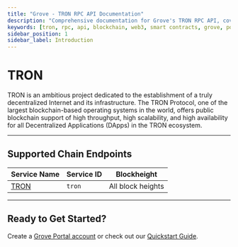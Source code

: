 ```yaml
---
title: "Grove - TRON RPC API Documentation"
description: "Comprehensive documentation for Grove's TRON RPC API, covering endpoint details and integration strategies for blockchain developers."
keywords: [tron, rpc, api, blockchain, web3, smart contracts, grove, pocket, pokt]
sidebar_position: 1
sidebar_label: Introduction
---
```


# TRON

TRON is an ambitious project dedicated to the establishment of a truly decentralized Internet and its
infrastructure. The TRON Protocol, one of the largest blockchain-based operating systems in the
world, offers public blockchain support of high throughput, high scalability, and high availability for all Decentralized Applications (DApps) in the TRON ecosystem. 

---

## Supported Chain Endpoints

| Service Name                             | Service ID        | Blockheight         |
| -------------------------------------------- | ----------------- | ------------------- |
| [TRON](./endpoints/tron) | `tron`   | All block heights |

---

## Ready to Get Started?

Create a [Grove Portal account](https://portal.grove.city) or check out our [Quickstart Guide](/guides/getting-started/quickstart).
